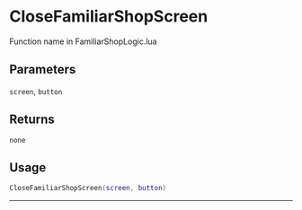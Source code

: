 # CloseFamiliarShopScreen
Function name in FamiliarShopLogic.lua
## Parameters
`screen`, `button`
## Returns
`none`
## Usage
```lua
CloseFamiliarShopScreen(screen, button)
```
---

